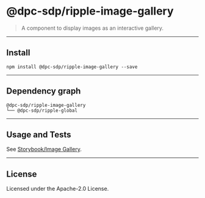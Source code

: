 # @dpc-sdp/ripple-image-gallery

> A component to display images as an interactive gallery.

--------------------------------------------------------------------------------

## Install

```shell
npm install @dpc-sdp/ripple-image-gallery --save
```

--------------------------------------------------------------------------------

## Dependency graph

```shell
@dpc-sdp/ripple-image-gallery
└── @dpc-sdp/ripple-global
```

--------------------------------------------------------------------------------

## Usage and Tests

See [Storybook/Image Gallery](https://ripple.sdp.vic.gov.au/?selectedKind=Organisms/ImageGallery&selectedStory=Image%20Gallery).

--------------------------------------------------------------------------------

## License

Licensed under the Apache-2.0 License.
